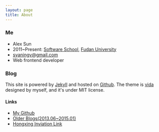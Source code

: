 ```yaml
---
layout: page
title: About
---
```


### Me

- Alex Sun
- 2011~Present: [Software School](http://www.software.fudan.edu.cn/), [Fudan University](http://www.fudan.edu.cn/)
- syaningv@gmail.com
- Web frontend developer

### Blog

This site is powered by [Jekyll](http://jekyllrb.com/) and hosted on [Github](https://github.com/).
The theme is [vida](https://github.com/syaning/vida) designed by myself, and it's under MIT license.

#### Links

- [My Github](https://github.com/syaning)
- [Older Blogs(2013.06~2015.01)](https://github.com/syaning/older-blogs)
- [Hongxing Inviation Link](http://honx.in/i/VUL-BIkWGkmhxeoS)
